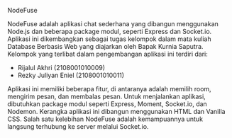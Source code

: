 NodeFuse

NodeFuse adalah aplikasi chat sederhana yang dibangun menggunakan Node.js dan beberapa package modul, seperti Express dan Socket.io. 
Aplikasi ini dikembangkan sebagai tugas kelompok dalam mata kuliah Database Berbasis Web yang diajarkan oleh Bapak Kurnia Saputra. 
Kelompok yang terlibat dalam pengembangan aplikasi ini terdiri dari:

- Rijalul Akhri (2108001010009)
- Rezky Juliyan Eniel (2108001010011)

Aplikasi ini memiliki beberapa fitur, di antaranya adalah memilih room, mengirim pesan, dan membalas pesan. Untuk menjalankan aplikasi, 
dibutuhkan package modul seperti Express, Moment, Socket.io, dan Nodemon. Kerangka aplikasi ini dibangun menggunakan HTML dan Vanilla CSS. 
Salah satu kelebihan NodeFuse adalah kemampuannya untuk langsung terhubung ke server melalui Socket.io.
